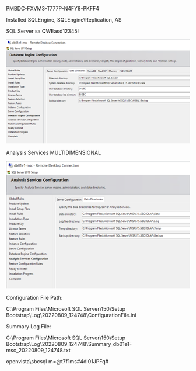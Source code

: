 PMBDC-FXVM3-T777P-N4FY8-PKFF4

Installed SQLEngine, SQLEngine\Replication, AS

SQL Server sa QWEasd12345!

![image.png](/.attachments/image-d4a25f7c-4ad4-44e7-95f3-099dc7d9027c.png)

Analysis Services MULTIDIMENSIONAL

![image.png](/.attachments/image-b5c0cfc2-e9bd-45bb-a7c6-75ca9544cbbd.png)

Configuration File Path:

C:\Program Files\Microsoft SQL Server\150\Setup Bootstrap\Log\20220809_124748\ConfigurationFile.ini

Summary Log File:

C:\Program Files\Microsoft SQL Server\150\Setup Bootstrap\Log\20220809_124748\Summary_db01e1-msc_20220809_124748.txt

openvista\sbcsql m=@t7f1ms#4dI01JPFq#
